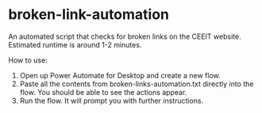 # broken-link-automation

An automated script that checks for broken links on the CEEIT website.
Estimated runtime is around 1-2 minutes.

How to use:

1. Open up Power Automate for Desktop and create a new flow.
2. Paste all the contents from broken-links-automation.txt directly into
the flow. You should be able to see the actions appear.
3. Run the flow. It will prompt you with further instructions.
